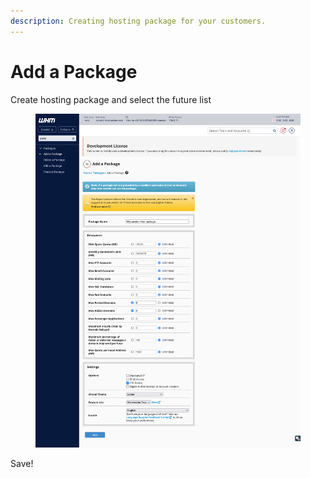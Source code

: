 ```yaml
---
description: Creating hosting package for your customers.
---
```


# Add a Package

Create hosting package and select the future list

<figure><img src="../../../.gitbook/assets/Screen Shot 2023-01-04 at 15.11.24.png" alt=""><figcaption></figcaption></figure>

Save!
